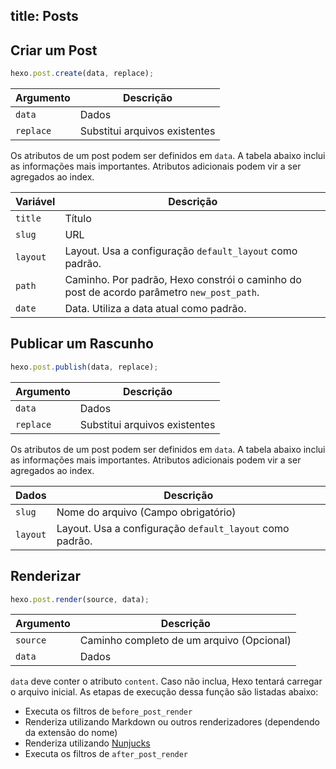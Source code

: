 title: Posts
---
## Criar um Post

``` js
hexo.post.create(data, replace);
```

Argumento | Descrição
--- | ---
`data` | Dados
`replace` | Substitui arquivos existentes

Os atributos de um post podem ser definidos em `data`. A tabela abaixo inclui as informações mais importantes. Atributos adicionais podem vir a ser agregados ao index. 

Variável | Descrição
--- | ---
`title` | Título
`slug` | URL
`layout` | Layout. Usa a configuração `default_layout` como padrão.
`path` | Caminho. Por padrão, Hexo constrói o caminho do post de acordo parâmetro `new_post_path`.
`date` | Data. Utiliza a data atual como padrão.

## Publicar um Rascunho

``` js
hexo.post.publish(data, replace);
```

Argumento | Descrição
--- | ---
`data` | Dados
`replace` | Substitui arquivos existentes

Os atributos de um post podem ser definidos em `data`. A tabela abaixo inclui as informações mais importantes. Atributos adicionais podem vir a ser agregados ao index.

Dados | Descrição
--- | ---
`slug` | Nome do arquivo (Campo obrigatório)
`layout` | Layout. Usa a configuração `default_layout` como padrão.

## Renderizar

``` js
hexo.post.render(source, data);
```

Argumento | Descrição
--- | ---
`source` | Caminho completo de um arquivo (Opcional)
`data` | Dados

`data` deve conter o atributo `content`. Caso não inclua, Hexo tentará carregar o arquivo inicial. As etapas de execução dessa função são listadas abaixo: 

- Executa os filtros de `before_post_render`
- Renderiza utilizando Markdown ou outros renderizadores (dependendo da extensão do nome)
- Renderiza utilizando [Nunjucks]
- Executa os filtros de `after_post_render`

[Nunjucks]: http://mozilla.github.io/nunjucks/
